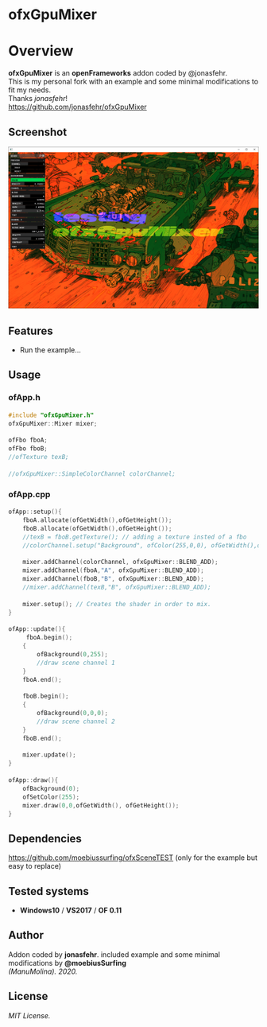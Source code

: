 ofxGpuMixer
=============================

# Overview
**ofxGpuMixer** is an **openFrameworks** addon coded by @jonasfehr.  
This is my personal fork with an example and some minimal modifications to fit my needs.  
Thanks *jonasfehr*!  
https://github.com/jonasfehr/ofxGpuMixer  

## Screenshot
![image](readme_images/Capture.PNG?raw=true "image")

## Features
- Run the example...

## Usage
 
### ofApp.h
```.cpp
#include "ofxGpuMixer.h"
ofxGpuMixer::Mixer mixer;
    
ofFbo fboA;
ofFbo fboB;
//ofTexture texB;
    
//ofxGpuMixer::SimpleColorChannel colorChannel;
```

### ofApp.cpp
```.cpp
ofApp::setup(){
    fboA.allocate(ofGetWidth(),ofGetHeight());
    fboB.allocate(ofGetWidth(),ofGetHeight());
    //texB = fboB.getTexture(); // adding a texture insted of a fbo
    //colorChannel.setup("Background", ofColor(255,0,0), ofGetWidth(),ofGetHeight());

    mixer.addChannel(colorChannel, ofxGpuMixer::BLEND_ADD);
    mixer.addChannel(fboA,"A", ofxGpuMixer::BLEND_ADD);
    mixer.addChannel(fboB,"B", ofxGpuMixer::BLEND_ADD);
    //mixer.addChannel(texB,"B", ofxGpuMixer::BLEND_ADD);

    mixer.setup(); // Creates the shader in order to mix.
}

ofApp::update(){
	 fboA.begin();
    {
        ofBackground(0,255);
        //draw scene channel 1
    }
    fboA.end();
    
    fboB.begin();
    {
        ofBackground(0,0,0);
        //draw scene channel 2
    }
    fboB.end();
    
    mixer.update();
}

ofApp::draw(){
  	ofBackground(0);
    ofSetColor(255);
    mixer.draw(0,0,ofGetWidth(), ofGetHeight());
}
```

## Dependencies
https://github.com/moebiussurfing/ofxSceneTEST (only for the example but easy to replace)

## Tested systems
- **Windows10** / **VS2017** / **OF 0.11**

## Author
Addon coded by **jonasfehr**. 
included example and some minimal modifications by **@moebiusSurfing**  
*(ManuMolina). 2020.*

## License
*MIT License.*

